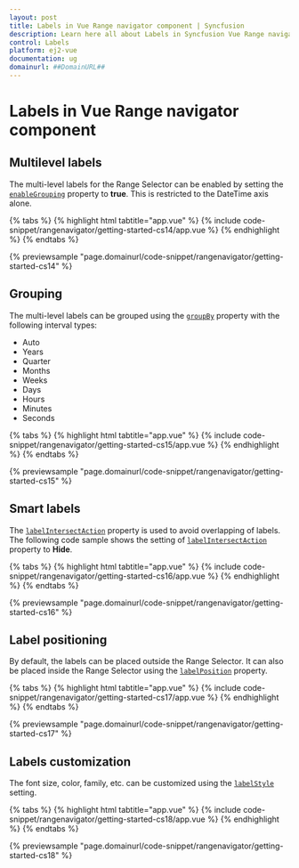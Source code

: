 ```yaml
---
layout: post
title: Labels in Vue Range navigator component | Syncfusion
description: Learn here all about Labels in Syncfusion Vue Range navigator component of Syncfusion Essential JS 2 and more.
control: Labels 
platform: ej2-vue
documentation: ug
domainurl: ##DomainURL##
---
```


# Labels in Vue Range navigator component

## Multilevel labels

The multi-level labels for the Range Selector can be enabled by setting the [`enableGrouping`](https://ej2.syncfusion.com/vue/documentation/api/range-navigator/#enablegrouping) property to **true**. This is restricted to the DateTime axis alone.

{% tabs %}
{% highlight html tabtitle="app.vue" %}
{% include code-snippet/rangenavigator/getting-started-cs14/app.vue %}
{% endhighlight %}
{% endtabs %}
        
{% previewsample "page.domainurl/code-snippet/rangenavigator/getting-started-cs14" %}

## Grouping

The multi-level labels can be grouped using the [`groupBy`](https://ej2.syncfusion.com/vue/documentation/api/range-navigator/#groupby) property with the following interval types:

* Auto
* Years
* Quarter
* Months
* Weeks
* Days
* Hours
* Minutes
* Seconds

{% tabs %}
{% highlight html tabtitle="app.vue" %}
{% include code-snippet/rangenavigator/getting-started-cs15/app.vue %}
{% endhighlight %}
{% endtabs %}
        
{% previewsample "page.domainurl/code-snippet/rangenavigator/getting-started-cs15" %}

## Smart labels

The [`labelIntersectAction`](https://ej2.syncfusion.com/vue/documentation/api/range-navigator/#labelintersectaction) property is used to avoid overlapping of labels. The following code sample shows the setting of [`labelIntersectAction`](https://ej2.syncfusion.com/vue/documentation/api/range-navigator/#labelintersectaction) property to **Hide**.

{% tabs %}
{% highlight html tabtitle="app.vue" %}
{% include code-snippet/rangenavigator/getting-started-cs16/app.vue %}
{% endhighlight %}
{% endtabs %}
        
{% previewsample "page.domainurl/code-snippet/rangenavigator/getting-started-cs16" %}

## Label positioning

By default, the labels can be placed outside the Range Selector. It can also be placed inside the Range Selector using the [`labelPosition`](https://ej2.syncfusion.com/vue/documentation/api/range-navigator/#labelposition) property.

{% tabs %}
{% highlight html tabtitle="app.vue" %}
{% include code-snippet/rangenavigator/getting-started-cs17/app.vue %}
{% endhighlight %}
{% endtabs %}
        
{% previewsample "page.domainurl/code-snippet/rangenavigator/getting-started-cs17" %}

## Labels customization

The font size, color, family, etc. can be customized using the [`labelStyle`](https://ej2.syncfusion.com/vue/documentation/api/range-navigator/#labelstyle) setting.

{% tabs %}
{% highlight html tabtitle="app.vue" %}
{% include code-snippet/rangenavigator/getting-started-cs18/app.vue %}
{% endhighlight %}
{% endtabs %}
        
{% previewsample "page.domainurl/code-snippet/rangenavigator/getting-started-cs18" %}